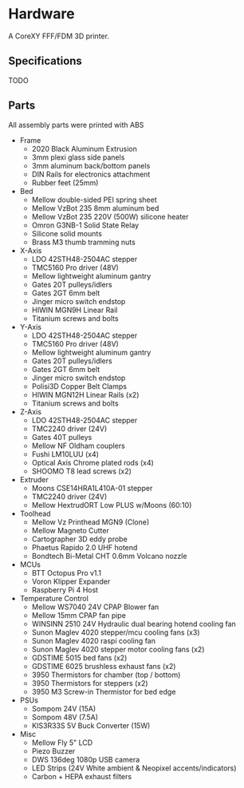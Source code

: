 # Hardware

A CoreXY FFF/FDM 3D printer.

## Specifications

TODO

## Parts

All assembly parts were printed with ABS

* Frame
    * 2020 Black Aluminum Extrusion
    * 3mm plexi glass side panels
    * 3mm aluminum back/bottom panels
    * DIN Rails for electronics attachment
    * Rubber feet (25mm)
* Bed
    * Mellow double-sided PEI spring sheet
    * Mellow VzBot 235 8mm aluminum bed
    * Mellow VzBot 235 220V (500W) silicone heater
    * Omron G3NB-1 Solid State Relay
    * Silicone solid mounts
    * Brass M3 thumb tramming nuts
* X-Axis
    * LDO 42STH48-2504AC stepper
    * TMC5160 Pro driver (48V)
    * Mellow lightweight aluminum gantry
    * Gates 20T pulleys/idlers
    * Gates 2GT 6mm belt
    * Jinger micro switch endstop
    * HIWIN MGN9H Linear Rail
    * Titanium screws and bolts
* Y-Axis
    * LDO 42STH48-2504AC stepper
    * TMC5160 Pro driver (48V)
    * Mellow lightweight aluminum gantry
    * Gates 20T pulleys/idlers
    * Gates 2GT 6mm belt
    * Jinger micro switch endstop
    * Polisi3D Copper Belt Clamps
    * HIWIN MGN12H Linear Rails (x2)
    * Titanium screws and bolts
* Z-Axis
    * LDO 42STH48-2504AC stepper
    * TMC2240 driver (24V)
    * Gates 40T pulleys
    * Mellow NF Oldham couplers
    * Fushi LM10LUU (x4)
    * Optical Axis Chrome plated rods (x4)
    * SHOOMO T8 lead screws (x2)
* Extruder
    * Moons CSE14HRA1L410A-01 stepper
    * TMC2240 driver (24V)
    * Mellow HextrudORT Low PLUS w/Moons (60:10)
* Toolhead
    * Mellow Vz Printhead MGN9 (Clone)
    * Mellow Magneto Cutter
    * Cartographer 3D eddy probe
    * Phaetus Rapido 2.0 UHF hotend
    * Bondtech Bi-Metal CHT 0.6mm Volcano nozzle
* MCUs
    * BTT Octopus Pro v1.1
    * Voron Klipper Expander
    * Raspberry Pi 4 Host
* Temperature Control
    * Mellow WS7040 24V CPAP Blower fan
    * Mellow 15mm CPAP fan pipe
    * WINSINN 2510 24V Hydraulic dual bearing hotend cooling fan
    * Sunon Maglev 4020 stepper/mcu cooling fans (x3)
    * Sunon Maglev 4020 raspi cooling fan
    * Sunon Maglev 4020 stepper motor cooling fans (x2)
    * GDSTIME 5015 bed fans (x2)
    * GDSTIME 6025 brushless exhaust fans (x2)
    * 3950 Thermistors for chamber (top / bottom)
    * 3950 Thermistors for steppers (x2)
    * 3950 M3 Screw-in Thermistor for bed edge
* PSUs
    * Sompom 24V (15A)
    * Sompom 48V (7.5A)
    * KIS3R33S 5V Buck Converter (15W)
* Misc
    * Mellow Fly 5" LCD
    * Piezo Buzzer
    * DWS 136deg 1080p USB camera
    * LED Strips (24V White ambient & Neopixel accents/indicators)
    * Carbon + HEPA exhaust filters
